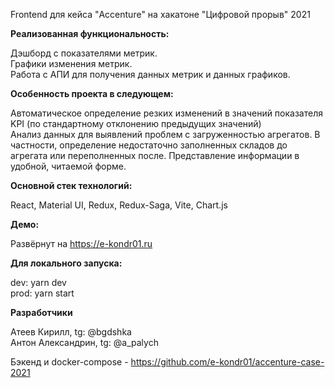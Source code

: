 Frontend для кейса "Accenture" на хакатоне "Цифровой прорыв" 2021

**Реализованная функциональность:**

Дэшборд с показателями метрик.\
Графики изменения метрик.\
Работа с АПИ для получения данных метрик и данных графиков.

**Особенность проекта в следующем:**

Автоматическое определение резких изменений в значений показателя KPI (по стандартному отклонению предыдущих значений)\
Анализ данных для выявлений проблем с загруженностью агрегатов. В частности, определение недостаточно заполненных складов до агрегата или переполненных после. Представление информации в удобной, читаемой форме.

**Основной стек технологий:**

React, Material UI, Redux, Redux-Saga, Vite, Chart.js

**Демо:**

Развёрнут на https://e-kondr01.ru

**Для локального запуска:**

dev: yarn dev\
prod: yarn start

**Разработчики**

Атеев Кирилл, tg: @bgdshka\
Антон Александрин, tg: @a_palych

Бэкенд и docker-compose - https://github.com/e-kondr01/accenture-case-2021 
